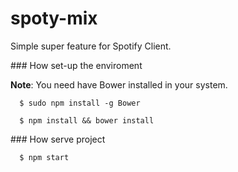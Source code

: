 # spoty-mix

Simple super feature for Spotify Client.

### How set-up the enviroment

**Note**: You need have Bower installed in your system.

```
  $ sudo npm install -g Bower
```

```
  $ npm install && bower install
```

### How serve project

```
  $ npm start
```

